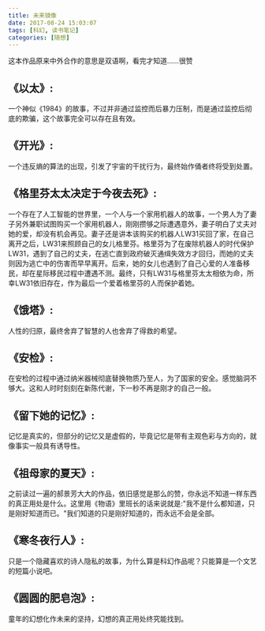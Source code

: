 ```yaml
---
title: 未来镜像
date: 2017-08-24 15:03:07
tags: [科幻, 读书笔记]
categories: [随想]
---
```


这本作品原来中外合作的意思是双语啊，看完才知道……很赞

<!--more-->

## 《以太》:
一个神似《1984》的故事，不过并非通过监控而后暴力压制，而是通过监控后彻底的欺骗，这个故事完全可以存在且有效。

## 《开光》:
一个违反熵的算法的出现，引发了宇宙的干扰行为，最终始作俑者终将受到处置。

## 《格里芬太太决定于今夜去死》:
一个存在了人工智能的世界里，一个人与一个家用机器人的故事，一个男人为了妻子另外兼职试图购买一个家用机器人，刚刚攒够之际遭遇意外，妻子明白了丈夫对她的爱，却没有机会再见。妻子还是讲本该购买的机器人LW31买回了家，在自己离开之后，LW31来照顾自己的女儿格里芬。格里芬为了在废除机器人的时代保护LW31，遇到了自己的丈夫，在逃亡直到政府破灭通缉失效方才回归，而她的丈夫则因为逃亡中的伤害而早早离开。后来，她的女儿也遇到了自己心爱的人准备移民，却在星际移民过程中遭遇不测。最终，只有LW31与格里芬太太相依为命，所幸LW31依旧存在，作为最后一个爱着格里芬的人而保护着她。

## 《饿塔》:
人性的归原，最终舍弃了智慧的人也舍弃了得救的希望。

## 《安检》:
在安检的过程中通过纳米器械彻底替换物质乃至人，为了国家的安全。感觉脑洞不够大。这和人时时刻刻在新陈代谢，下一秒不再是刚才的自己一般。

## 《留下她的记忆》:
记忆是真实的，但部分的记忆又是虚假的，毕竟记忆是带有主观色彩与方向的，就像事实一般具有诱导性。

## 《祖母家的夏天》:
之前读过一遍的郝景芳大大的作品，依旧感觉是那么的赞，你永远不知道一样东西的真正用处是什么。这里用《物语》里班长的话来说就是:"我不是什么都知道，只是刚好知道而已。"我们知道的只是刚好知道的，而永远不会是全部。

## 《寒冬夜行人》:
只是一个隐藏喜欢的诗人隐私的故事，为什么算是科幻作品呢？只能算是一个文艺的短篇小说吧。

## 《圆圆的肥皂泡》:
童年的幻想化作未来的坚持，幻想的真正用处终究能找到。
